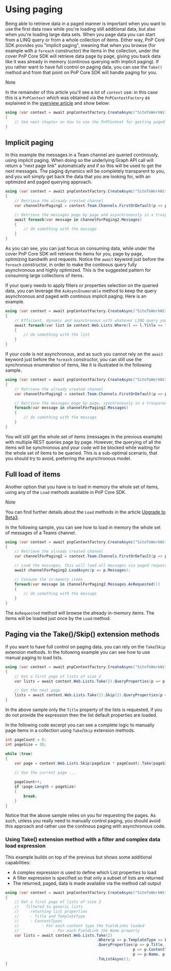 # Using paging

Being able to retrieve data in a paged manner is important when you want to use the first data rows while you're loading still additional data, but also when you're loading large data sets. When you page data you can start from a LINQ query or from a whole collection of items. Either way, PnP Core SDK provides you "implicit paging", meaning that when you browse (for example with a `foreach` constructor) the items in the collection, under the cover PnP Core SDK will retrieve data page by page, giving you back data like it was already in memory (continous querying with implicit paging).
If you rather want to have full control on paging data, you can use the `Take()` method and from that point on PnP Core SDK will handle paging for you.

> [!Note]
> In the remainder of this article you'll see a lot of `context` use: in this case this is a `PnPContext` which was obtained via the `PnPContextFactory` as explained in the [overview article](readme.md) and show below:
```csharp
using (var context = await pnpContextFactory.CreateAsync("SiteToWorkWith"))
{
    // See next chapter on how to use the PnPContext for getting paged data
}
```

## Implicit paging

In this example the messages in a Team channel are queried continously, using implicit paging. When doing so the underlying Graph API call will return a "next page link" automatically and if so this will be used to get the next messages. The paging dynamics will be completely transparent to you, and you will simply get back the data that you are looking for, with an optimized and paged querying approach.

```csharp
using (var context = await pnpContextFactory.CreateAsync("SiteToWorkWith"))
{
    // Retrieve the already created channel
    var channelForPaging2 = context.Team.Channels.FirstOrDefault(p => p.DisplayName == "My Channel");

    // Retrieve the messages page by page and asynchronously in a trasparent way 
    await foreach(var message in channelForPaging2.Messages)
    {
        // do something with the message
    }
}
```

As you can see, you can just focus on consuming data, while under the cover PnP Core SDK will retrieve the items for you, page by page, optimizing bandwith and requests. Notice the `await` keyword just before the `foreach` constructor, in order to make the continous query fully asynchronous and highly optimized. This is the suggested pattern for consuming large collections of items. 

If your query needs to apply filters or properties selection on the queried data, you can leverage the `AsAsyncEnumerable` method to keep the query asynchronous and paged with continous implicit paging. Here is an example.

```csharp
using (var context = await pnpContextFactory.CreateAsync("SiteToWorkWith"))
{
    // Efficient, dynamic and asynchronous with whatever LINQ query you like
    await foreach(var list in context.Web.Lists.Where(l => l.Title == "Documents").AsAsyncEnumerable())
    {
        // do something with the list
    }
}
```

If your code is not asynchronous, and as such you cannot rely on the `await` keyword just before the `foreach` constructor, you can still use the synchronous enumeration of items, like it is illustrated in the following sample.

```csharp
using (var context = await pnpContextFactory.CreateAsync("SiteToWorkWith"))
{
    // Retrieve the already created channel
    var channelForPaging2 = context.Team.Channels.FirstOrDefault(p => p.DisplayName == "My Channel");

    // Retrieve the messages page by page, synchronously in a trasparent way 
    foreach(var message in channelForPaging2.Messages)
    {
        // do something with the message
    }
}
```

You will still get the whole set of items (messages in the previous example) with multiple REST queries page by page. However, the querying of all the items will be synchronous and your code will be blocked while waiting for the whole set of items to be queried. This is a sub-optimal scenario, that you should try to avoid, preferring the asynchronous model. 

## Full load of items

Another option that you have is to load in memory the whole set of items, using any of the `Load` methods available in PnP Core SDK.

> [!Note]
> You can find further details about the `Load` methods in the article [Upgrade to Beta3](upgrade-to-beta3.md).

In the following sample, you can see how to load in memory the whole set of messages of a Teams channel.

```csharp
using (var context = await pnpContextFactory.CreateAsync("SiteToWorkWith"))
{
    // Retrieve the already created channel
    var channelForPaging2 = context.Team.Channels.FirstOrDefault(p => p.DisplayName == "My Channel");

    // Load the messages, this will load all messages via paged requests
    await channelForPaging2.LoadAsync(p => p.Messages);

    // Consume the in-memory items 
    foreach(var message in channelForPaging2.Messages.AsRequested())
    {
        // do something with the message
    }
}
```

The `AsRequested` method will browse the already in-memory items. The items will be loaded just once by the `Load` method.

## Paging via the Take()/Skip() extension methods

If you want to have full control on paging data, you can rely on the `Take`/`Skip` extension methods. In the following example you can see how to use manual paging to load lists.

```csharp
using (var context = await pnpContextFactory.CreateAsync("SiteToWorkWith"))
{
    // Get a first page of lists of size 2
    var lists = await context.Web.Lists.Take(2).QueryProperties(p => p.Title).ToListAsync();

    // Get the next page
    lists = await context.Web.Lists.Take(2).Skip(2).QueryProperties(p => p.Title).ToListAsync();    
}
```

In the above sample only the `Title` property of the lists is requested, if you do not provide the expression then the list default properties are loaded.

In the following code excerpt you can see a complete logic to manually page items in a collection using `Take`/`Skip` extension methods.

```csharp
int pageCount = 0;
int pageSize = 10;

while (true)
{
    var page = context.Web.Lists.Skip(pageSize * pageCount).Take(pageSize).ToArray();
    
    // Use the current page ...

    pageCount++;
    if (page.Length < pageSize)
    {
        break;
    }
}
```

Notice that the above sample relies on you for requesting the pages. As such, unless you really need to manually control paging, you should avoid this approach and rather use the continous paging with asynchronous code.

### Using Take() extension method with a filter and complex data load expression

This example builds on top of the previous but shows some additional capabilities:

- A complex expression is used to define which List properties to load
- A filter expression is specified so that only a subset of lists are returned
- The returned, paged, data is made available via the method call output

```csharp
using (var context = await pnpContextFactory.CreateAsync("SiteToWorkWith"))
{
    // Get a first page of lists of size 2 
    //   filtered to generic lists
    //     returning list properties
    //     - Title and TemplateType
    //     - ContentTypes
    //          - For each content type the FieldLinks loaded
    //               - For each FieldLink the Name property
    var lists = await context.Web.Lists.Take(2)
                                        .Where(p => p.TemplateType == ListTemplateType.GenericList)
                                        .QueryProperties(p => p.Title, p => p.TemplateType,
                                                        p => p.ContentTypes.QueryProperties(
                                                        p => p.Name, p => p.FieldLinks.QueryProperties(p => p.Name)))
                                        .ToListAsync();
}
```
